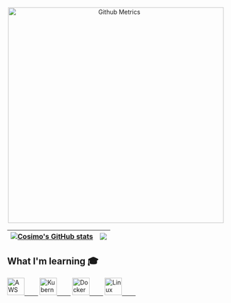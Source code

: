 <div align="center">  
<p align="center">
<br>
<img width="500" src="https://metrics.lecoq.io/COsimoMichelagnoli" alt="Github Metrics">
<br>
</p>

|[![Cosimo's GitHub stats](https://github-readme-stats.vercel.app/api?username=CosimoMichelagnoli&count_private=true&hide=contribs,stars)](https://github.com/anuraghazra/github-readme-stats)|![](https://github-readme-stats.vercel.app/api/top-langs/?username=CosimoMichelagnoli&layout=compact&langs_count=10&hide=php,scss,html,css)|
|-|-|
  
</div>

## What I'm learning 🎓
[<img src="https://img.icons8.com/dusk/64/000000/amazon.png" width="40px" alt="AWS">&nbsp;&nbsp;&nbsp;&nbsp;&nbsp;&nbsp;&nbsp;&nbsp;](https://aws.amazon.com/)
[<img src="https://img.icons8.com/color/48/000000/kubernetes.png" width="40px" alt="Kubernetes">&nbsp;&nbsp;&nbsp;&nbsp;&nbsp;&nbsp;&nbsp;&nbsp;](https://kubernetes.io/)
[<img src="https://img.icons8.com/dusk/64/000000/docker.png" width="40px" alt="Docker">&nbsp;&nbsp;&nbsp;&nbsp;&nbsp;&nbsp;&nbsp;&nbsp;](https://www.docker.com/)
[<img src="https://img.icons8.com/dusk/64/000000/linux.png" width="40px" alt="Linux">&nbsp;&nbsp;&nbsp;&nbsp;&nbsp;&nbsp;&nbsp;&nbsp;](https://www.linux.it/)
